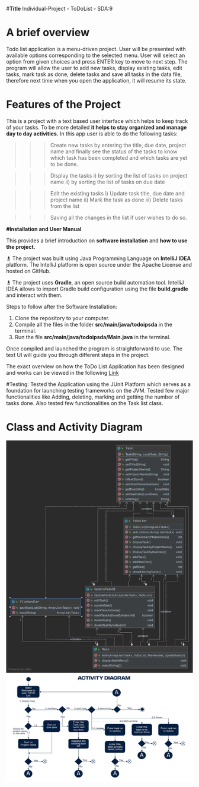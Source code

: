 #**Title**
Individual-Project - ToDoList - SDA:9

# A brief overview
Todo list application is a menu-driven project. User will be presented with available options corresponding to 
the selected menu. User will select an option from given choices and press ENTER key to move to next step.
The program will allow the user to add new tasks, display existing tasks, edit tasks, mark task as done, 
delete tasks and save all tasks in the data file, therefore next time when you open the application, it 
will resume its state.

# Features of the Project
This is a project with a text based user interface which helps to keep track of your tasks. 
To be more detailed **it helps to stay organized and manage day to day activities.** 
In this app user is able to do the following tasks:
>>> Create new tasks by entering the title, due date, project name and finally see the status of the tasks
to know which task has been completed and which tasks are yet to be done.

>>> Display the tasks i) by sorting the list of tasks on project name
                     ii) by sorting the list of tasks on  due date

>>> Edit the existing tasks i) Update task title, due date and project name
                           ii) Mark the task as done
                          iii) Delete tasks from the list
                          
>>> Saving all the changes in the list if user wishes to do so.

**#Installation and  User Manual**

This provides a brief introduction on **software installation** and **how to use the project.**

**♗** The project was built using Java Programming Language on **IntelliJ IDEA** platform. The IntelliJ 
platform is open source under the Apache License and hosted on GitHub.

**♗** The project uses **Gradle**, an open source build automation tool. IntelliJ IDEA allows to
import Gradle build configuration using the file **build.gradle** and interact with them.

Steps to follow after the  Software Installation:
1. Clone the repository to your computer.
2. Compile all the files in the folder **src/main/java/todoipsda** in the terminal.
3. Run the file **src/main/java/todoipsda/Main.java** in the terminal.

Once compiled and launched the program is straightforward to use. The text UI will guide 
you through different steps in the project.

The exact overview on how the ToDo List Application has been designed and works can be viewed in the following
[Link](mainMenu.md)

#Testing: 
Tested the Application using the JUnit Platform which serves as a foundation for launching testing 
frameworks on the JVM. Tested few major functionalities like Adding, deleting, marking and getting 
the number of tasks done. Also tested few functionalities on the Task list class.

# Class and Activity Diagram 

![classdiagram](ScreenShots/classdiagram.png)
![activitydiagram](ScreenShots/activitydiagram.jpeg)










